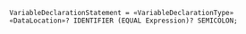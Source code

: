 <!-- This file is generated automatically by infrastructure scripts. Please don't edit by hand. -->

```{ .ebnf .slang-ebnf #VariableDeclarationStatement }
VariableDeclarationStatement = «VariableDeclarationType» «DataLocation»? IDENTIFIER (EQUAL Expression)? SEMICOLON;
```

